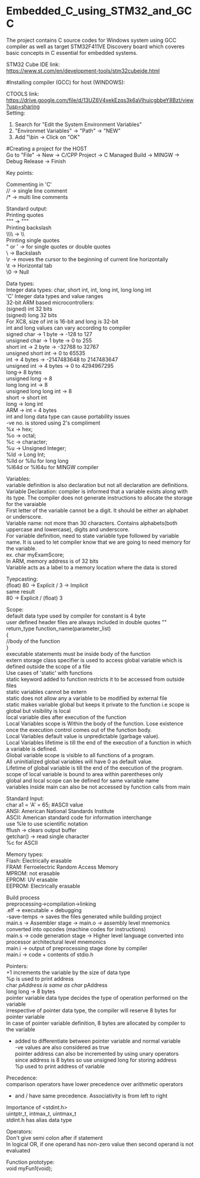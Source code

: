 # Embedded_C_using_STM32_and_GCC

The project contains C source codes for Windows system using GCC compiler as well as target STM32F411VE Discovery board which coveres basic concepts in C essential for embedded systems.<br>

STM32 Cube IDE link:<br>
https://www.st.com/en/development-tools/stm32cubeide.html<br>

#Installing compiler (GCC) for host (WINDOWS):<br>

CTOOLS link:<br>
https://drive.google.com/file/d/13UZ6V4xekEzqs3k6aVIhuicgbbeY8Bzt/view?usp=sharing<br>
Setting:<br>
1. Search for "Edit the System Environment Variables"<br>
2. "Environmet Variables" -> "Path" -> "NEW"<br>
3. Add "<path of CTOOLS folder>\bin -> Click on "OK"<br>

#Creating a project for the HOST<br>
Go to "File" -> New -> C/CPP Project -> C Managed Build -> MINGW -> Debug Release -> Finish<br>

Key points:<br>

Commenting in 'C'<br>
// -> single line comment<br>
/* -> multi line comments<br>

Standard output:<br>
Printing quotes<br>
\"\"\" -> """<br>
Printing backslash<br>
\\\\\\\\ -> \\\\<br>
Printing single quotes<br>
\" or \' -> for single quotes or double quotes<br>
\\ -> Backslash<br>
\r -> moves the cursor to the beginning of current line horizontally<br>
\t -> Horizontal tab<br>
\0 -> Null<br>

Data types:<br>
Integer data types: char, short int, int, long int, long long int<br>
'C' Integer data types and value ranges<br>
32-bit ARM based microcontrollers:<br>
(signed) int 32 bits<br>
(signed) long 32 bits<br>
For XC8, size of int is 16-bit and long is 32-bit<br>
int and long values can vary according to compiler<br>
signed char -> 1 byte -> -128 to 127<br>
unsigned char -> 1 byte -> 0 to 255<br>
short int -> 2 byte -> -32768 to 32767<br>
unsigned short int -> 0 to 65535<br>
int -> 4 bytes -> -2147483648 to 2147483647<br>
unsigned int -> 4 bytes -> 0 to 4294967295<br>
long-> 8 bytes<br>
unsigned long -> 8<br>
long long int -> 8<br>
unsigned long long int -> 8<br>
short -> short int<br>
long -> long int<br>
ARM -> int = 4 bytes<br>
int and long data type can cause portability issues<br>
-ve no. is stored using 2's compliment<br>
%x -> hex;<br>
%o -> octal;<br>
%c -> character;<br>
%u -> Unsigned Integer;<br>
%ld -> Long Int;<br>
%lld or %llu for long long<br>
%I64d or %I64u for MINGW compiler<br>

Variables:<br>
variable definition is also declaration but not all declaration are definitions.<br>
Variable Declaration: compiler is informed that a variable exists along with its type. The compiler does not generate instructions to allocate the storage for the varaiable<br>
First letter of the variable cannot be a digit. It should be either an alphabet or underscore.<br>
Variable name: not more than 30 characters. Contains alphabets(both uppercase and lowercase), digits and underscore.<br>
For variable definition, need to state variable type followed by variable name. It is used to let compiler know that we are going to need memory for the variable.<br>
ex. char myExamScore;<br>
In ARM, memory address is of 32 bits<br>
Variable acts as a label to a memory location where the data is stored<br>

Tyepcasting:<br>
(float) 80 -> Explicit / 3 -> Implicit<br>
same result<br>
80 -> Explicit / (float) 3<br>

Scope:<br>
default data type used by compiler for constant is 4 byte<br>
user defined header files are always included in double quotes ""<br>
return_type function_name(parameter_list)<br>
{<br>
//body of the function<br>
}<br>
executable statements must be inside body of the function<br>
extern storage class specifier is used to access global variable which is defined outside the scope of a file<br>
Use cases of 'static' with functions<br>
static keyword added to function restricts it to be accessed from outside files<br>
static variables cannot be extern<br>
static does not allow any a variable to be modified by external file<br>
static makes variable global but keeps it private to the function i.e scope is global but visibility is local<br>
local variable dies after execution of the function<br>
Local Variables scope is Within the body of the function. Lose existence once the execution control comes out of the function body.<br>
Local Variables default value is unpredictable (garbage value).<br>
Local Variables lifetime is till the end of the execution of a function in which a variable is defined.<br>
Global variable scope is visible to all functions of a program.<br>
All uninitialized global variables will have 0 as default value.<br>
Lifetime of global variable is till the end of the execution of the program.<br>
scope of local variable is bound to area within parentheses only<br>
global and local scope can be defined for same variable name<br>
variables inside main can also be not accessed by function calls from main<br>

Standard Input:<br>
char a1 = 'A' = 65; #ASCII value<br>
ANSI: American National Standards Institute<br>
ASCII: American standard code for information interchange<br>
use %le to use scientific notation<br>
fflush -> clears output buffer<br>
getchar() -> read single character<br>
%c for ASCII<br>

Memory types:<br>
Flash: Electrically erasable<br>
FRAM: Ferroelectric Random Access Memory<br>
MPROM: not erasable<br>
EPROM: UV erasable<br>
EEPROM: Electrically erasable<br>

Build process<br>
preprocessing->compilation->linking<br>
.elf -> executable + debugging<br>
-save-temps -> saves the files generated while building project<br>
main.s -> Assembler stage -> main.o -> assembly level mnemonics converted into opcodes (machine codes for instructions)<br>
main.s -> code generation stage -> Higher level language converted into processor architectural level mnemonics<br>
main.i -> output of preprocessing stage done by compiler<br>
main.i -> code + contents of stdio.h<br>

Pointers:<br>
+1 increments the variable by the size of data type<br>
%p is used to print address<br>
char *pAddress is same as char* pAddress<br>
long long -> 8 bytes<br>
pointer variable data type decides the type of operation performed on the variable<br>
irrespective of pointer data type, the compiler will reserve 8 bytes for pointer variable<br>
In case of pointer variable definition, 8 bytes are allocated by compiler to the variable<br>
* added to differentiate between pointer variable and normal variable<br>
-ve values are also considered as true<br>
pointer address can also be incremented by using unary operators<br>
since address is 8 bytes so use unsigned long for storing address<br>
%p used to print address of variable<br>

Precedence:<br>
comparison operators have lower precedence over arithmetic operators<br>
* and / have same precedence. Associativity is from left to right<br>

Importance of <stdint.h><br>
uintptr_t, intmax_t, uintmax_t<br>
stdint.h has alias data type<br>

Operators:<br>
Don't give semi colon after if statement<br>
In logical OR, if one operand has non-zero value then second operand is not evaluated<br>

Function prototype:<br>
void myFun1(void);<br>
